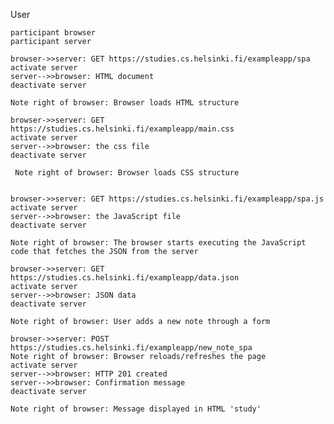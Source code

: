 User

    participant browser
    participant server

    browser->>server: GET https://studies.cs.helsinki.fi/exampleapp/spa
    activate server
    server-->>browser: HTML document
    deactivate server
    
    Note right of browser: Browser loads HTML structure
    
    browser->>server: GET https://studies.cs.helsinki.fi/exampleapp/main.css
    activate server
    server-->>browser: the css file
    deactivate server
    
     Note right of browser: Browser loads CSS structure
    

    browser->>server: GET https://studies.cs.helsinki.fi/exampleapp/spa.js
    activate server
    server-->>browser: the JavaScript file
    deactivate server

    Note right of browser: The browser starts executing the JavaScript code that fetches the JSON from the server

    browser->>server: GET https://studies.cs.helsinki.fi/exampleapp/data.json
    activate server
    server-->>browser: JSON data
    deactivate server

    Note right of browser: User adds a new note through a form

    browser->>server: POST https://studies.cs.helsinki.fi/exampleapp/new_note_spa
    Note right of browser: Browser reloads/refreshes the page
    activate server
    server-->>browser: HTTP 201 created
    server-->>browser: Confirmation message
    deactivate server

    Note right of browser: Message displayed in HTML 'study'
